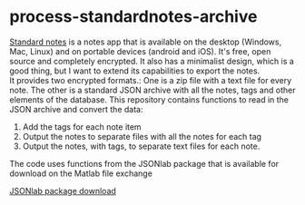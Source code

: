 # process-standardnotes-archive

[Standard notes](https://standardnotes.org/ "Standard Notes") is a notes app that is available on the desktop (Windows, Mac, Linux) and on portable devices (android and iOS).  It's free, open source and completely encrypted.  It also has a minimalist design, which is a good thing, but I want to extend its capabilities to export the notes.  
It provides two encrypted formats.: One is a zip file with a text file for every note.  The other is a standard JSON archive with all the notes, tags and other elements of the database.
This repository contains functions to read in the JSON archive and convert the data:
1. Add the tags for each note item
2. Output the notes to separate files  with all the notes for each tag 
3. Output the notes, with tags, to separate text files for each note.

The code uses functions from the JSONlab package that is available for download on the Matlab file exchange

[JSONlab package download](https://www.mathworks.com/matlabcentral/fileexchange/33381-jsonlab-a-toolbox-to-encode-decode-json-files "JSONlab download")

